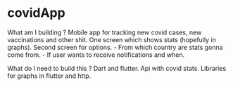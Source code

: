 # covidApp

What am I building ?
 Mobile app for tracking new covid cases, new vaccinations and other shit.
 One screen which shows stats (hopefully in graphs).
 Second screen for options.
    - From which country are stats gonna come from.
    - If user wants to receive notifications and when.


What do I need to build this ?
 Dart and flutter.
 Api with covid stats.
 Libraries for graphs in flutter and http.


